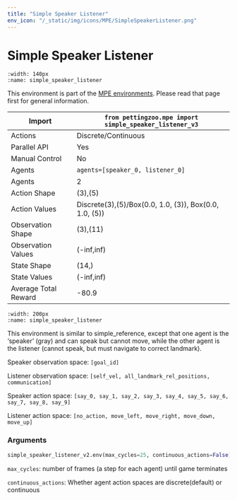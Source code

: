 ```yaml
---
title: "Simple Speaker Listener"
env_icon: "/_static/img/icons/MPE/SimpleSpeakerListener.png"
---
```


# Simple Speaker Listener

```{figure} mpe_simple_speaker_listener.gif 
:width: 140px
:name: simple_speaker_listener
```

This environment is part of the <a href='..'>MPE environments</a>. Please read that page first for general information.

| Import               | `from pettingzoo.mpe import simple_speaker_listener_v3` |
|----------------------|---------------------------------------------------------|
| Actions              | Discrete/Continuous                                     |
| Parallel API         | Yes                                                     |
| Manual Control       | No                                                      |
| Agents               | `agents=[speaker_0, listener_0]`                        |
| Agents               | 2                                                       |
| Action Shape         | (3),(5)                                                 |
| Action Values        | Discrete(3),(5)/Box(0.0, 1.0, (3)), Box(0.0, 1.0, (5))  |
| Observation Shape    | (3),(11)                                                |
| Observation Values   | (-inf,inf)                                              |
| State Shape          | (14,)                                                   |
| State Values         | (-inf,inf)                                              |
| Average Total Reward | -80.9                                                   |

```{figure} ../../_static/img/aec/mpe_simple_speaker_listener_aec.svg
:width: 200px
:name: simple_speaker_listener
```

This environment is similar to simple_reference, except that one agent is the ‘speaker’ (gray) and can speak but cannot move, while the other agent is the listener (cannot speak, but must navigate to correct landmark).

Speaker observation space: `[goal_id]`

Listener observation space: `[self_vel, all_landmark_rel_positions, communication]`

Speaker action space: `[say_0, say_1, say_2, say_3, say_4, say_5, say_6, say_7, say_8, say_9]`

Listener action space: `[no_action, move_left, move_right, move_down, move_up]`

### Arguments

``` python
simple_speaker_listener_v2.env(max_cycles=25, continuous_actions=False)
```



`max_cycles`:  number of frames (a step for each agent) until game terminates

`continuous_actions`: Whether agent action spaces are discrete(default) or continuous
